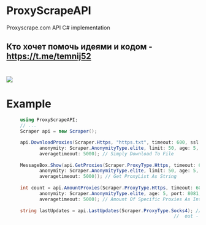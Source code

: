 # ProxyScrapeAPI
Proxyscrape.com API C# implementation
## Кто хочет помочь идеями и кодом - https://t.me/temnij52
# [![](https://img.shields.io/nuget/v/ProxyScrapeAPI?color=red&logo=TEMNIJ&logoColor=red&style=flat-square)](https://www.nuget.org/packages/ProxyScrapeAPI/)
# Example
``` csharp
     using ProxyScrapeAPI;
     // ...
     Scraper api = new Scraper();

     api.DownloadProxies(Scraper.Https, "https.txt", timeout: 600, ssl: Scraper.SSLType.yes,
            anonymity: Scraper.AnonymityType.elite, limit: 50, age: 5, port: 8081,
            averagetimeout: 5000); // Simply Download To File
            
     MessageBox.Show(api.GetProxies(Scraper.ProxyType.Https, timeout: 600, ssl: Scraper.SSLType.yes,
            anonymity: Scraper.AnonymityType.elite, limit: 50, age: 5, port: 8081,
            averagetimeout: 5000)); // Get ProxyList As String
            
     int count = api.AmountProxies(Scraper.ProxyType.Https, timeout: 600, ssl: Scraper.SSLType.yes,
            anonymity: Scraper.AnonymityType.elite, age: 5, port: 8081,
            averagetimeout: 5000); // Amount Of Specific Proxies As Int
            
     string lastUpdates = api.LastUpdates(Scraper.ProxyType.Socks4); // Get Time Of Last Update Proxies;
                                                             //  out - "Around 54 seconds ago"
```
